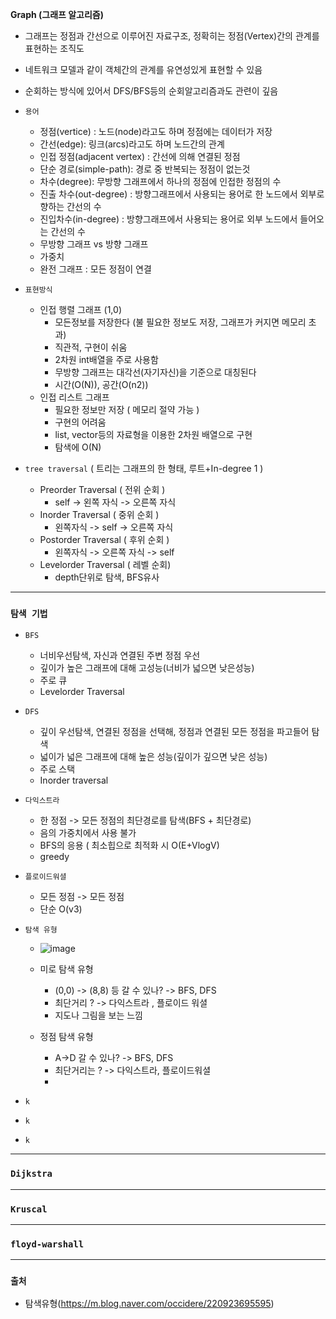 **Graph (그래프 알고리즘)**  
- 그래프는 정점과 간선으로 이루어진 자료구조, 정확히는 정점(Vertex)간의 관계를 표현하는 조직도
- 네트워크 모델과 같이 객체간의 관계를 유연성있게 표현할 수 있음 
- 순회하는 방식에 있어서 DFS/BFS등의 순회알고리즘과도 관련이 깊음

- `용어`
  - 정점(vertice) : 노드(node)라고도 하며 정점에는 데이터가 저장
  - 간선(edge): 링크(arcs)라고도 하며 노드간의 관계
  - 인접 정점(adjacent vertex) : 간선에 의해 연결된 정점
  - 단순 경로(simple-path): 경로 중 반복되는 정점이 없는것
  - 차수(degree): 무방향 그래프에서 하나의 정점에 인접한 정점의 수
  - 진출 차수(out-degree) : 방향그래프에서 사용되는 용어로 한 노드에서 외부로 향하는 간선의 수
  - 진입차수(in-degree) : 방향그래프에서 사용되는 용어로 외부 노드에서 들어오는 간선의 수
  - 무방향 그래프 vs 방향 그래프
  - 가중치
  - 완전 그래프 : 모든 정점이 연결

- `표현방식`
  - 인접 행렬 그래프 (1,0)
      - 모든정보를 저장한다 (불 필요한 정보도 저장, 그래프가 커지면 메모리 초과)
      - 직관적, 구현이 쉬움
      - 2차원 int배열을 주로 사용함
      - 무방향 그래프는 대각선(자기자신)을 기준으로 대칭된다
      - 시간(O(N)), 공간(O(n2))
  - 인접 리스트 그래프
      - 필요한 정보만 저장 ( 메모리 절약 가능 )
      - 구현의 어려움
      - list, vector등의 자료형을 이용한 2차원 배열으로 구현
      - 탐색에 O(N)


- `tree traversal` ( 트리는 그래프의 한 형태, 루트+In-degree 1 )
  - Preorder Traversal ( 전위 순회 )
      - self -> 왼쪽 자식 -> 오른쪽 자식
  - Inorder Traversal ( 중위 순회 )
      - 왼쪽자식 -> self -> 오른쪽 자식
  - Postorder Traversal ( 후위 순회 )
      - 왼쪽자식 -> 오른쪽 자식 -> self
  - Levelorder Traversal ( 레벨 순회)
      - depth단위로 탐색, BFS유사


---------------------------------------
### `탐색 기법`

 - `BFS`
    - 너비우선탐색, 자신과 연결된 주변 정점 우선
    - 깊이가 높은 그래프에 대해 고성능(너비가 넓으면 낮은성능)
    - 주로 큐
    - Levelorder Traversal
 
 - `DFS`
   - 깊이 우선탐색, 연결된 정점을 선택해, 정점과 연결된 모든 정점을 파고들어 탐색
   - 넓이가 넓은 그래프에 대해 높은 성능(깊이가 깊으면 낮은 성능)
   - 주로 스택
   - Inorder traversal

   
 - `다익스트라`
   - 한 정점 -> 모든 정점의 최단경로를 탐색(BFS + 최단경로)
   - 음의 가중치에서 사용 불가
   - BFS의 응용 ( 최소힙으로 최적화 시 O(E+VlogV)
   - greedy

 - `플로이드워셜`
   - 모든 정점 -> 모든 정점
   - 단순 O(v3)

 - `탐색 유형` 
    - ![image](https://user-images.githubusercontent.com/15559593/131234254-db675d2f-7815-45f3-afd0-b320f34923a4.png)

    - 미로 탐색 유형
      - (0,0) -> (8,8) 등 갈 수 있나? ->  BFS, DFS
      - 최단거리 ? -> 다익스트라 , 플로이드 워셜
      - 지도나 그림을 보는 느낌
    - 정점 탐색 유형
      - A->D 갈 수 있나? -> BFS, DFS
      - 최단거리는 ? -> 다익스트라, 플로이드워셜
      - 
      
 - `k `
 - `k `
 - `k `

---------------------------------------
### `Dijkstra` 
---------------------------------------
### `Kruscal`
---------------------------------------
### `floyd-warshall ` 
---------------------------------------
### `출처` 
 - 탐색유형(https://m.blog.naver.com/occidere/220923695595)
    
